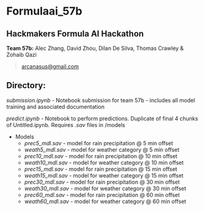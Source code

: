 # Formulaai_57b
## Hackmakers Formula AI Hackathon

**Team 57b:** Alec Zhang, David Zhou, Dilan De Silva, Thomas Crawley & Zohaib Qazi 
> arcanasus@gmail.com

## Directory:

*submission.ipynb* - Notebook submission for team 57b - includes all model training and associated documentation

*predict.ipynb* - Notebook to perform predictions. Duplicate of final 4 chunks of Untitled.ipynb. Requires *.sav* files in /models

- Models
   - *prec5_mdl.sav* - model for rain precipitation @ 5 min offset
   - *weath5_mdl.sav* - model for weather category @ 5 min offset
   - *prec10_mdl.sav* - model for rain precipitation @ 10 min offset
   - *weath10_mdl.sav* - model for weather category @ 10 min offset
   - *prec15_mdl.sav* - model for rain precipitation @ 15 min offset
   - *weath15_mdl.sav* - model for weather category @ 15 min offset
   - *prec30_mdl.sav* - model for rain precipitation @ 30 min offset
   - *weath30_mdl.sav* - model for weather category @ 30 min offset
   - *prec60_mdl.sav* - model for rain precipitation @ 60 min offset
   - *weath60_mdl.sav* - model for weather category @ 60 min offset




















